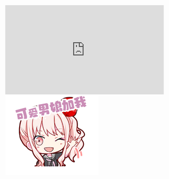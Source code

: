 <div class="embed-container">
    <iframe width="640" height="390" 
    src="https://www.youtube.com/embed/1or3YILu28M" 
    frameborder="0" allowfullscreen></iframe>
</div>
<style>
.embed-container {
  position: relative;
  padding-bottom: 56.25%;
  height: 0;
  overflow: hidden;
  max-width: 100%;
}
.embed-container iframe,
.embed-container object,
.embed-container embed {
  position: absolute;
  top: 0;
  left: 0;
  width: 100%;
  height: 100%;
}
</style>
<img src="src/Mizuki_12_st.png"  alt="keainie2" />
